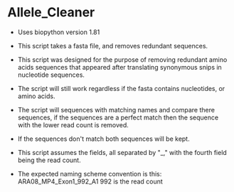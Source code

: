 # Allele_Cleaner
  
- Uses biopython version 1.81
- This script takes a fasta file, and removes redundant sequences.  
- This script was designed for the purpose of removing redundant amino acids sequences that appeared after translating synonymous snips in nucleotide sequences.
- The script will still work regardless if the fasta contains nucleotides, or amino acids.

- The script will sequences with matching names and compare there sequences, if the sequences are a perfect match then the sequence with the lower read count is removed.  
- If the sequences don't match both sequences will be kept.

- This script assumes the fields, all separated by "_," with the fourth field being the read count.
- The expected naming scheme convention is this:
ARA08_MP4_Exon1_992_A1
992 is the read count
  
